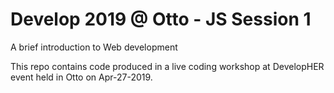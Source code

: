 # Develop<HER> 2019 @ Otto - JS Session 1

A brief introduction to Web development

This repo contains code produced in a live coding workshop at DevelopHER event held in Otto on Apr-27-2019.
